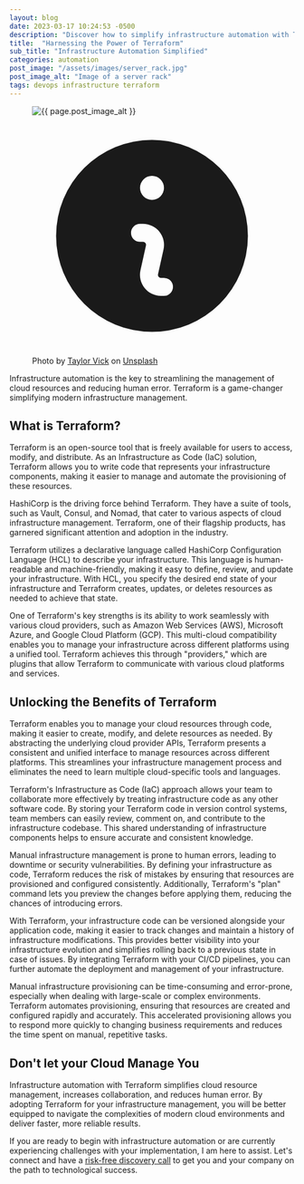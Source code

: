 ```yaml
---
layout: blog
date: 2023-03-17 10:24:53 -0500
description: "Discover how to simplify infrastructure automation with Terraform, the go-to tool for managing cloud resources with ease. Learn the basics and benefits in this beginner-friendly guide."
title:  "Harnessing the Power of Terraform"
sub_title: "Infrastructure Automation Simplified"
categories: automation
post_image: "/assets/images/server_rack.jpg"
post_image_alt: "Image of a server rack"
tags: devops infrastructure terraform
---
```

<figure class="mt-6">
  <img class="aspect-video rounded-xl bg-gray-50 object-cover" src="{{ page.post_image | relative_url }}" alt="{{ page.post_image_alt }}">
  <figcaption class="mt-2 flex gap-x-2 text-sm text-gray-400">
    <svg class="mt-0.5 h-5 w-5 flex-none text-gray-300" viewBox="0 0 20 20" fill="currentColor" aria-hidden="true">
      <path fill-rule="evenodd" d="M18 10a8 8 0 11-16 0 8 8 0 0116 0zm-7-4a1 1 0 11-2 0 1 1 0 012 0zM9 9a.75.75 0 000 1.5h.253a.25.25 0 01.244.304l-.459 2.066A1.75 1.75 0 0010.747 15H11a.75.75 0 000-1.5h-.253a.25.25 0 01-.244-.304l.459-2.066A1.75 1.75 0 009.253 9H9z" clip-rule="evenodd" />
    </svg>
    Photo by <a href="https://unsplash.com/@tvick?utm_source=unsplash&utm_medium=referral&utm_content=creditCopyText" target="_blank">Taylor Vick</a> on <a href="https://unsplash.com/photos/M5tzZtFCOfs?utm_source=unsplash&utm_medium=referral&utm_content=creditCopyText" target="_blank">Unsplash</a>
  </figcaption>
</figure>

<p class="mt-4">
  Infrastructure automation is the key to streamlining the management of cloud resources and reducing human error. Terraform is a game-changer simplifying modern infrastructure management.</p>

  <h2 class="mt-6 text-2xl font-bold tracking-tight text-gray-900">What is Terraform?</h2>
  <p class="mt-2">Terraform is an open-source tool that is freely available for users to access, modify, and distribute. As an Infrastructure as Code (IaC) solution, Terraform allows you to write code that represents your infrastructure components, making it easier to manage and automate the provisioning of these resources.</p>
  <p class="mt-5 text-xl leading-8">HashiCorp is the driving force behind Terraform. They have a suite of tools, such as Vault, Consul, and Nomad, that cater to various aspects of cloud infrastructure management. Terraform, one of their flagship products, has garnered significant attention and adoption in the industry.</p>
  <p class="mt-5">Terraform utilizes a declarative language called HashiCorp Configuration Language (HCL) to describe your infrastructure. This language is human-readable and machine-friendly, making it easy to define, review, and update your infrastructure. With HCL, you specify the desired end state of your infrastructure and Terraform creates, updates, or deletes resources as needed to achieve that state.</p>
  <p class="mt-5">One of Terraform's key strengths is its ability to work seamlessly with various cloud providers, such as Amazon Web Services (AWS), Microsoft Azure, and Google Cloud Platform (GCP). This multi-cloud compatibility enables you to manage your infrastructure across different platforms using a unified tool. Terraform achieves this through "providers," which are plugins that allow Terraform to communicate with various cloud platforms and services.</p>
  <h2 class="mt-6 text-2xl font-bold tracking-tight text-gray-900">Unlocking the Benefits of Terraform</h2>
  <p class="mt-4">Terraform enables you to manage your cloud resources through code, making it easier to create, modify, and delete resources as needed. By abstracting the underlying cloud provider APIs, Terraform presents a consistent and unified interface to manage resources across different platforms. This streamlines your infrastructure management process and eliminates the need to learn multiple cloud-specific tools and languages.</p>

  <p class="mt-5">Terraform's Infrastructure as Code (IaC) approach allows your team to collaborate more effectively by treating infrastructure code as any other software code. By storing your Terraform code in version control systems, team members can easily review, comment on, and contribute to the infrastructure codebase. This shared understanding of infrastructure components helps to ensure accurate and consistent knowledge.</p>

  <p class="mt-5">Manual infrastructure management is prone to human errors, leading to downtime or security vulnerabilities. By defining your infrastructure as code, Terraform reduces the risk of mistakes by ensuring that resources are provisioned and configured consistently. Additionally, Terraform's "plan" command lets you preview the changes before applying them, reducing the chances of introducing errors.</p>

  <p class="mt-5">With Terraform, your infrastructure code can be versioned alongside your application code, making it easier to track changes and maintain a history of infrastructure modifications. This provides better visibility into your infrastructure evolution and simplifies rolling back to a previous state in case of issues. By integrating Terraform with your CI/CD pipelines, you can further automate the deployment and management of your infrastructure.</p>

  <p class="mt-5">Manual infrastructure provisioning can be time-consuming and error-prone, especially when dealing with large-scale or complex environments. Terraform automates provisioning, ensuring that resources are created and configured rapidly and accurately. This accelerated provisioning allows you to respond more quickly to changing business requirements and reduces the time spent on manual, repetitive tasks.</p>

<h2 class="mt-6 text-2xl font-bold tracking-tight text-gray-900">Don't let your Cloud Manage You</h2>
<p class="mt-2">Infrastructure automation with Terraform simplifies cloud resource management, increases collaboration, and reduces human error. By adopting Terraform for your infrastructure management, you will be better equipped to navigate the complexities of modern cloud environments and deliver faster, more reliable results.</p>

<p class="mt-2">If you are ready to begin with infrastructure automation or are currently experiencing challenges with your implementation, I am here to assist. Let's connect and have a <a href="https://jeffdevine.com#contact-form" class="underline text-sky-500">risk-free discovery call</a> to get you and your company on the path to technological success.</p>
